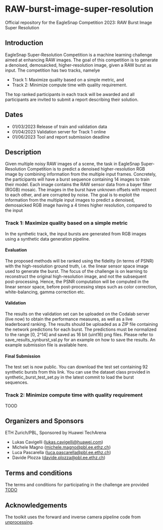 # RAW-burst-image-super-resolution
Official repository for the EagleSnap Competition 2023: RAW Burst Image Super Resolution

## Introduction
EagleSnap Super-Resolution Competition is a machine learning challenge aimed at enhancing RAW images. The goal of this competition is to generate a denoised, demosaicked, higher-resolution image, given a RAW burst as input. The competition has two tracks, namelye
- Track 1: Maximize quality based on a simple metric, and
- Track 2: Minimize compute time with quality requirement.

The top ranked participants in each track will be awarded and all participants are invited to submit a report describing their solution.

## Dates

- 01/03/2023 Release of train and validation data
- 01/04/2023 Validation server for Track 1 online
- 01/06/2023 Tool and report submission deadline

## Description

Given multiple noisy RAW images of a scene, the task in EagleSnap Super-Resolution Competition is to predict a denoised higher-resolution RGB image by combining information from the multiple input frames. Concretely, the participants will have a burst sequence containing 14 images to train their model. Each image contains the RAW sensor data from a bayer filter (RGGB) mosaic. The images in the burst have unknown offsets with respect to each other, and are corrupted by noise. The goal is to exploit the information from the multiple input images to predict a denoised, demosaicked RGB image having a 4 times higher resolution, compared to the input


### Track 1: Maximize quality based on a simple metric

In the synthetic track, the input bursts are generated from RGB images using a synthetic data generation pipeline.

#### Evaluation
The proposed methods will be ranked using the fidelity (in terms of PSNR) with the high-resolution ground truth, i.e. the linear sensor space image used to generate the burst. The focus of the challenge is on learning to reconstruct the original high-resolution image, and not the subsequent post-processing. Hence, the PSNR computation will be computed in the linear sensor space, before post-processing steps such as color correction, white-balancing, gamma correction etc.

#### Validation
The results on the validation set can be uploaded on the Codalab server (live now) to obtain the performance measures, as well as a live leaderboard ranking. The results should be uploaded as a ZIP file containing the network predictions for each burst. The predictions must be normalized to the range [0, 2^14] and saved as 16 bit (uint16) png files. Please refer to save_results_synburst_val.py for an example on how to save the results. An example submission file is available here.

#### Final Submission
The test set is now public. You can download the test set containing 92 synthetic bursts from this link. You can use the dataset class provided in synthetic_burst_test_set.py in the latest commit to load the burst sequences.



### Track 2: Minimize compute time with quality requirement

TOOD



## Organizers and Sponsors

ETH Zurich/PBL, Sponsored by Huawei TechArena

- Lukas Cavigelli (lukas.cavigelli@huawei.com)
- Michele Magno (michele.magno@pbl.ee.ethz.ch)
- Luca Pascarella (luca.pascarella@pbl.ee.ethz.ch)
- Davide Plozza (davide.plozza@pbl.ee.ethz.ch)

## Terms and conditions
The terms and conditions for participating in the challenge are provided [TODO]([https](https://github.com/dplozza/RAW-burst-image-super-resolution/))

## Acknowledgements
The toolkit uses the forward and inverse camera pipeline code from [unprocessing](https://github.com/timothybrooks/unprocessing).
